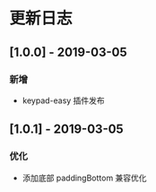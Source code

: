 # 更新日志

## [1.0.0] - 2019-03-05
### 新增
* keypad-easy 插件发布

## [1.0.1] - 2019-03-05
### 优化
* 添加底部 paddingBottom 兼容优化

